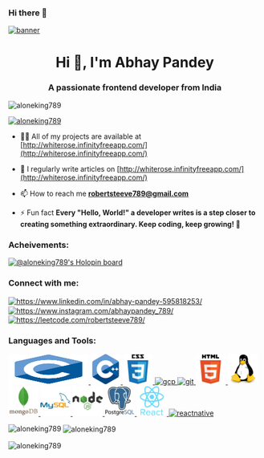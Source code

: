 ### Hi there 👋
[![banner](https://i.ibb.co/zXKQ3zc/GC-arcade-header-images-desktop-x3-v2123.png)](https://i.ibb.co/zXKQ3zc/GC-arcade-header-images-desktop-x3-v2123.png)
<h1 align="center">Hi 👋, I'm Abhay Pandey</h1>
<h3 align="center">A passionate frontend developer from India</h3>
<p align="left"> <img src="https://komarev.com/ghpvc/?username=aloneking789&label=Profile%20views&color=0e75b6&style=flat" alt="aloneking789" /> </p>

<p align="left"> <a href="https://github.com/ryo-ma/github-profile-trophy"><img src="https://github-profile-trophy.vercel.app/?username=aloneking789" alt="aloneking789" /></a> </p>

- 👨‍💻 All of my projects are available at [http://whiterose.infinityfreeapp.com/](http://whiterose.infinityfreeapp.com/)

- 📝 I regularly write articles on [http://whiterose.infinityfreeapp.com/](http://whiterose.infinityfreeapp.com/)

- 📫 How to reach me **robertsteeve789@gmail.com**

- ⚡ Fun fact **Every "Hello, World!" a developer writes is a step closer to creating something extraordinary. Keep coding, keep growing! 🚀**
<h3 align="left">Acheivements:</h3>
<a href="https://www.holopin.io/@aloneking789#holobytes">
  <img
    src="https://holopin.me/aloneking789"
    alt="@aloneking789's Holopin board"
    class="rounded-xl cursor-pointer grayscale-50 hover:grayscale-0 transform-gpu duration-200"
  />
</a>
<h3 align="left">Connect with me:</h3>
<p align="left">

<a href="https://linkedin.com/in/https://www.linkedin.com/in/abhay-pandey-595818253/" target="blank"><img align="center" src="https://managersante.com/wp-content/uploads/2015/12/2000px-linkedin_icon-svg.png" alt="https://www.linkedin.com/in/abhay-pandey-595818253/" height="50" width="50" /></a>
<a href="https://instagram.com/https://www.instagram.com/abhaypandey_789/" target="blank"><img align="center" src="https://upload.wikimedia.org/wikipedia/commons/thumb/e/e7/Instagram_logo_2016.svg/198px-Instagram_logo_2016.svg.png" alt="https://www.instagram.com/abhaypandey_789/" height="50" width="50" /></a>
<a href="https://www.leetcode.com/https://leetcode.com/robertsteeve789/" target="blank"><img align="center" src="https://miro.medium.com/v2/resize:fill:140:140/1*IC0JXUE3UEAfDfQnFyGtGA.jpeg" alt="https://leetcode.com/robertsteeve789/" height="50" width="50" /></a>

</p>

<h3 align="left">Languages and Tools:</h3>
<p align="left"> <a href="https://www.cprogramming.com/" target="_blank" rel="noreferrer"> <img src="https://raw.githubusercontent.com/devicons/devicon/master/icons/c/c-original.svg" alt="c" width="160" height="60"/> </a> <a href="https://www.w3schools.com/cpp/" target="_blank" rel="noreferrer"> <img src="https://raw.githubusercontent.com/devicons/devicon/master/icons/cplusplus/cplusplus-original.svg" alt="cplusplus" width="60" height="60"/> </a> <a href="https://www.w3schools.com/css/" target="_blank" rel="noreferrer"> <img src="https://raw.githubusercontent.com/devicons/devicon/master/icons/css3/css3-original-wordmark.svg" alt="css3" width="60" height="60"/> </a> <a href="https://cloud.google.com" target="_blank" rel="noreferrer"> <img src="https://www.vectorlogo.zone/logos/google_cloud/google_cloud-icon.svg" alt="gcp" width="60" height="60"/> </a> <a href="https://git-scm.com/" target="_blank" rel="noreferrer"> <img src="https://www.vectorlogo.zone/logos/git-scm/git-scm-icon.svg" alt="git" width="60" height="60"/> </a> <a href="https://www.w3.org/html/" target="_blank" rel="noreferrer"> <img src="https://raw.githubusercontent.com/devicons/devicon/master/icons/html5/html5-original-wordmark.svg" alt="html5" width="60" height="60"/> </a> <a href="https://www.linux.org/" target="_blank" rel="noreferrer"> <img src="https://raw.githubusercontent.com/devicons/devicon/master/icons/linux/linux-original.svg" alt="linux" width="60" height="60"/> </a> <a href="https://www.mongodb.com/" target="_blank" rel="noreferrer"> <img src="https://raw.githubusercontent.com/devicons/devicon/master/icons/mongodb/mongodb-original-wordmark.svg" alt="mongodb" width="60" height="60"/> </a> <a href="https://www.mysql.com/" target="_blank" rel="noreferrer"> <img src="https://raw.githubusercontent.com/devicons/devicon/master/icons/mysql/mysql-original-wordmark.svg" alt="mysql" width="60" height="60"/> </a> <a href="https://nodejs.org" target="_blank" rel="noreferrer"> <img src="https://raw.githubusercontent.com/devicons/devicon/master/icons/nodejs/nodejs-original-wordmark.svg" alt="nodejs" width="60" height="60"/> </a> <a href="https://www.postgresql.org" target="_blank" rel="noreferrer"> <img src="https://raw.githubusercontent.com/devicons/devicon/master/icons/postgresql/postgresql-original-wordmark.svg" alt="postgresql" width="60" height="60"/> </a> <a href="https://reactjs.org/" target="_blank" rel="noreferrer"> <img src="https://raw.githubusercontent.com/devicons/devicon/master/icons/react/react-original-wordmark.svg" alt="react" width="60" height="60"/> </a> <a href="https://reactnative.dev/" target="_blank" rel="noreferrer"> <img src="https://reactnative.dev/img/header_logo.svg" alt="reactnative" width="60" height="60"/> </a> </p>
<p><img align="left" src="https://github-readme-stats.vercel.app/api/top-langs?username=aloneking789&show_icons=true&locale=en&layout=compact" alt="aloneking789" /></p>

<p>&nbsp;<img align="center" src="https://github-readme-stats.vercel.app/api?username=aloneking789&show_icons=true&locale=en" alt="aloneking789" /></p>

<p><img align="center" src="https://github-readme-streak-stats.herokuapp.com/?user=aloneking789&" alt="aloneking789" /></p>

